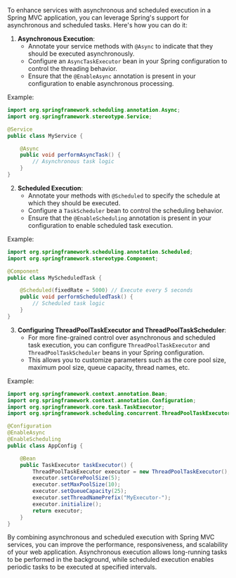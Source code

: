 To enhance services with asynchronous and scheduled execution in a Spring MVC application, you can leverage Spring's support for asynchronous and scheduled tasks. Here's how you can do it:

1. **Asynchronous Execution**:
   - Annotate your service methods with `@Async` to indicate that they should be executed asynchronously.
   - Configure an `AsyncTaskExecutor` bean in your Spring configuration to control the threading behavior.
   - Ensure that the `@EnableAsync` annotation is present in your configuration to enable asynchronous processing.

Example:

```java
import org.springframework.scheduling.annotation.Async;
import org.springframework.stereotype.Service;

@Service
public class MyService {

    @Async
    public void performAsyncTask() {
        // Asynchronous task logic
    }
}
```

2. **Scheduled Execution**:
   - Annotate your methods with `@Scheduled` to specify the schedule at which they should be executed.
   - Configure a `TaskScheduler` bean to control the scheduling behavior.
   - Ensure that the `@EnableScheduling` annotation is present in your configuration to enable scheduled task execution.

Example:

```java
import org.springframework.scheduling.annotation.Scheduled;
import org.springframework.stereotype.Component;

@Component
public class MyScheduledTask {

    @Scheduled(fixedRate = 5000) // Execute every 5 seconds
    public void performScheduledTask() {
        // Scheduled task logic
    }
}
```

3. **Configuring ThreadPoolTaskExecutor and ThreadPoolTaskScheduler**:
   - For more fine-grained control over asynchronous and scheduled task execution, you can configure `ThreadPoolTaskExecutor` and `ThreadPoolTaskScheduler` beans in your Spring configuration.
   - This allows you to customize parameters such as the core pool size, maximum pool size, queue capacity, thread names, etc.

Example:

```java
import org.springframework.context.annotation.Bean;
import org.springframework.context.annotation.Configuration;
import org.springframework.core.task.TaskExecutor;
import org.springframework.scheduling.concurrent.ThreadPoolTaskExecutor;

@Configuration
@EnableAsync
@EnableScheduling
public class AppConfig {

    @Bean
    public TaskExecutor taskExecutor() {
        ThreadPoolTaskExecutor executor = new ThreadPoolTaskExecutor();
        executor.setCorePoolSize(5);
        executor.setMaxPoolSize(10);
        executor.setQueueCapacity(25);
        executor.setThreadNamePrefix("MyExecutor-");
        executor.initialize();
        return executor;
    }
}
```

By combining asynchronous and scheduled execution with Spring MVC services, you can improve the performance, responsiveness, and scalability of your web application. Asynchronous execution allows long-running tasks to be performed in the background, while scheduled execution enables periodic tasks to be executed at specified intervals.
